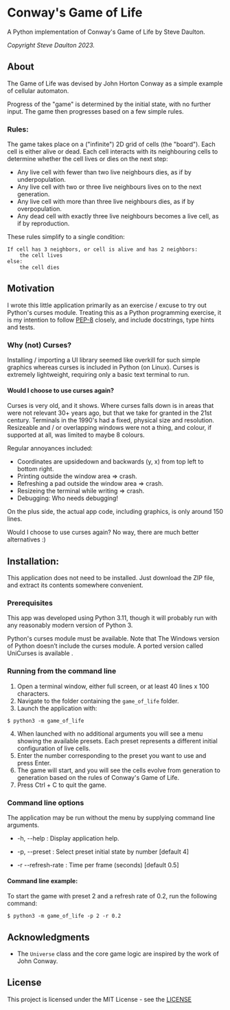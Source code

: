 # Conway's Game of Life

A Python implementation of Conway's Game of Life by Steve Daulton.

_Copyright Steve Daulton 2023._

## About

The Game of Life was devised by John Horton Conway as a simple
example of cellular automaton.

Progress of the "game" is determined by the initial state, with no further input.
The game then progresses based on a few simple rules.


### Rules:

The game takes place on a ("infinite") 2D grid of cells (the "board").
Each cell is either alive or dead.
Each cell interacts with its neighbouring cells to determine whether
the cell lives or dies on the next step:

- Any live cell with fewer than two live neighbours dies, as if by underpopulation.
- Any live cell with two or three live neighbours lives on to the next generation.
- Any live cell with more than three live neighbours dies, as if by overpopulation.
- Any dead cell with exactly three live neighbours becomes a live cell, as if by
reproduction.

These rules simplify to a single condition:

```
If cell has 3 neighbors, or cell is alive and has 2 neighbors:
    the cell lives
else:
    the cell dies
```

## Motivation

I wrote this little application primarily as an exercise / excuse to try out
Python's curses module. Treating this as a Python programming exercise, it is
my intention to follow [PEP-8](https://pep8.org/) closely, and include
docstrings, type hints and tests.

### Why (not) Curses?

Installing / importing a UI library seemed like overkill for such simple graphics
whereas curses is included in Python (on Linux). Curses is extremely lightweight, requiring
only a basic text terminal to run.

#### Would I choose to use curses again?

Curses is very old, and it shows. Where curses falls down is in areas that were
not relevant 30+ years ago, but that we take for granted in the 21st century.
Terminals in the 1990's had a fixed, physical size and resolution. Resizeable
and / or overlapping windows were not a thing, and colour, if supported at all,
was limited to maybe 8 colours.

Regular annoyances included:

- Coordinates are upsidedown and backwards (y, x) from top left to bottom right.
- Printing outside the window area => crash.
- Refreshing a pad outside the window area => crash.
- Resizeing the terminal while writing => crash.
- Debugging: Who needs debugging!

On the plus side, the actual app code, including graphics, is only around 150 lines.

Would I choose to use curses again? No way, there are much better alternatives :)


## Installation:

This application does not need to be installed. Just download the ZIP file, and
extract its contents somewhere convenient.

### Prerequisites

This app was developed using Python 3.11, though it will probably run with any
reasonably modern version of Python 3.

Python's curses module must be available. Note that The Windows version of Python
doesn’t include the curses module. A ported version called UniCurses is available .


### Running from the command line

1. Open a terminal window, either full screen, or at least 40 lines x 100 characters.
2. Navigate to the folder containing the `game_of_life` folder.
3. Launch the application with:

```
$ python3 -m game_of_life
```

4. When launched with no additional arguments you will see a menu showing the
available presets. Each preset represents a different initial configuration of
live cells.
5. Enter the number corresponding to the preset you want to use and press Enter. 
6. The game will start, and you will see the cells evolve from generation to
generation based on the rules of Conway's Game of Life. 
7. Press Ctrl + C to quit the game.


### Command line options

The application may be run without the menu by supplying command line arguments.

- -h, --help
    : Display application help.

- -p, --preset
    : Select preset initial state by number [default 4]

- -r --refresh-rate
    : Time per frame (seconds) [default 0.5]

#### Command line example:

To start the game with preset 2 and a refresh rate of 0.2, run the following
command:

```
$ python3 -m game_of_life -p 2 -r 0.2
```

## Acknowledgments

- The `Universe` class and the core game logic are inspired by the work of
John Conway.

## License

This project is licensed under the MIT License - see the [LICENSE](LICENSE)
